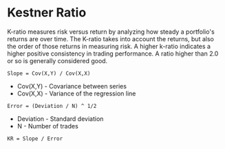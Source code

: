 # Kestner Ratio 

K-ratio measures risk versus return by analyzing how steady a portfolio's returns are over time. 
The K-ratio takes into account the returns, but also the order of those returns in measuring risk.
A higher k-ratio indicates a higher positive consistency in trading performance. 
A ratio higher than 2.0 or so is generally considered good.

```
Slope = Cov(X,Y) / Cov(X,X)
```

- Cov(X,Y) - Covariance between series
- Cov(X,X) - Variance of the regression line

```
Error = (Deviation / N) ^ 1/2
```

- Deviation - Standard deviation
- N - Number of trades

```
KR = Slope / Error
```
